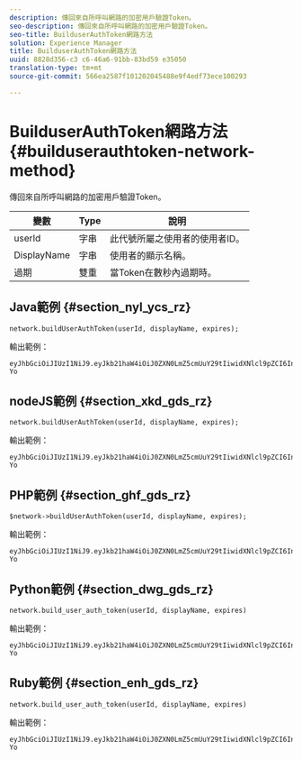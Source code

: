 ```yaml
---
description: 傳回來自所呼叫網路的加密用戶驗證Token。
seo-description: 傳回來自所呼叫網路的加密用戶驗證Token。
seo-title: BuilduserAuthToken網路方法
solution: Experience Manager
title: BuilduserAuthToken網路方法
uuid: 8828d356-c3 c6-46a6-91bb-83bd59 e35050
translation-type: tm+mt
source-git-commit: 566ea2587f101202045488e9f4edf73ece100293

---
```



# BuilduserAuthToken網路方法{#builduserauthtoken-network-method}

傳回來自所呼叫網路的加密用戶驗證Token。

| 變數 | Type | 說明 |
|--- |--- |--- |
| userId | 字串 | 此代號所屬之使用者的使用者ID。 |
| DisplayName | 字串 | 使用者的顯示名稱。 |
| 過期 | 雙重 | 當Token在數秒內過期時。 |

## Java範例 {#section_nyl_ycs_rz}

```
network.buildUserAuthToken(userId, displayName, expires); 
```

輸出範例：

```
eyJhbGciOiJIUzI1NiJ9.eyJkb21haW4iOiJ0ZXN0LmZ5cmUuY29tIiwidXNlcl9pZCI6InN5c3RlbSIsImRpc3BsYXlfbmFtZSI6InN5c3RlbSIsImV4cGlyZXMiOjEzOTY2NTUwODN9.33GuJF_ou2O6CCV22Y3PlLUgP2Igy9vAXfmLONkt-Yo 
```

## nodeJS範例 {#section_xkd_gds_rz}

```
network.buildUserAuthToken(userId, displayName, expires); 
```

輸出範例：

```
eyJhbGciOiJIUzI1NiJ9.eyJkb21haW4iOiJ0ZXN0LmZ5cmUuY29tIiwidXNlcl9pZCI6InN5c3RlbSIsImRpc3BsYXlfbmFtZSI6InN5c3RlbSIsImV4cGlyZXMiOjEzOTY2NTUwODN9.33GuJF_ou2O6CCV22Y3PlLUgP2Igy9vAXfmLONkt-Yo 
```

## PHP範例 {#section_ghf_gds_rz}

```
$network->buildUserAuthToken(userId, displayName, expires); 
```

輸出範例：

```
eyJhbGciOiJIUzI1NiJ9.eyJkb21haW4iOiJ0ZXN0LmZ5cmUuY29tIiwidXNlcl9pZCI6InN5c3RlbSIsImRpc3BsYXlfbmFtZSI6InN5c3RlbSIsImV4cGlyZXMiOjEzOTY2NTUwODN9.33GuJF_ou2O6CCV22Y3PlLUgP2Igy9vAXfmLONkt-Yo
```

## Python範例 {#section_dwg_gds_rz}

```
network.build_user_auth_token(userId, displayName, expires) 
```

輸出範例：

```
eyJhbGciOiJIUzI1NiJ9.eyJkb21haW4iOiJ0ZXN0LmZ5cmUuY29tIiwidXNlcl9pZCI6InN5c3RlbSIsImRpc3BsYXlfbmFtZSI6InN5c3RlbSIsImV4cGlyZXMiOjEzOTY2NTUwODN9.33GuJF_ou2O6CCV22Y3PlLUgP2Igy9vAXfmLONkt-Yo
```

## Ruby範例 {#section_enh_gds_rz}

```
network.build_user_auth_token(userId, displayName, expires) 
```

輸出範例：

```
eyJhbGciOiJIUzI1NiJ9.eyJkb21haW4iOiJ0ZXN0LmZ5cmUuY29tIiwidXNlcl9pZCI6InN5c3RlbSIsImRpc3BsYXlfbmFtZSI6InN5c3RlbSIsImV4cGlyZXMiOjEzOTY2NTUwODN9.33GuJF_ou2O6CCV22Y3PlLUgP2Igy9vAXfmLONkt-Yo
```
